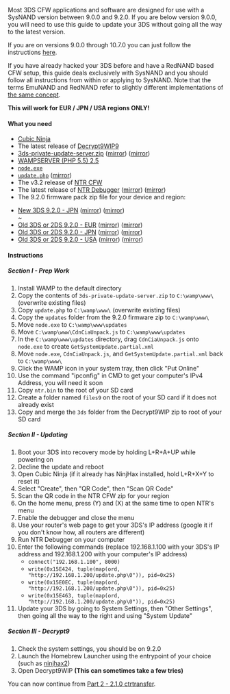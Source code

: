 Most 3DS CFW applications and software are designed for use with a SysNAND version between 9.0.0 and 9.2.0. If you are below version 9.0.0, you will need to use this guide to update your 3DS without going all the way to the latest version.    

If you are on versions 9.0.0 through 10.7.0 you can just follow the instructions [here](Get-Started).

If you have already hacked your 3DS before and have a RedNAND based CFW setup, this guide deals exclusively with SysNAND and you should follow all instructions from within or applying to SysNAND. Note that the terms EmuNAND and RedNAND refer to slightly different implementations of [the same concept](http://3dbrew.org/wiki/NAND_Redirection).

**This will work for EUR / JPN / USA regions ONLY!**

#### What you need

* [Cubic Ninja](http://www.amazon.com//dp/B004SG211I)
* The latest release of [Decrypt9WIP9](https://github.com/d0k3/Decrypt9WIP/releases)
* <a href="https://plailect.github.io/Guide/3ds-private-update-server.torrent" target="_blank">3ds-private-update-server.zip</a> ([mirror](https://mega.nz/#!pgESgZYB!7ijunOSRA3kLF4BUOptrU6etNhuSHOddUvv1gCmdcAU)) ([mirror](https://drive.google.com/open?id=0BzPfvjeuhqoDUmFNaUVFQVBtQzQ))
* [WAMPSERVER (PHP 5.5) 2.5](http://www.wampserver.com/en/#download-wrapper)
* [`node.exe`](http://nodejs.org/dist/latest/win-x86/node.exe)
* <a href="https://plailect.github.io/Guide/update.torrent" target="_blank">`update.php`</a> ([mirror](https://gist.github.com/Plailect/caaf720be3e131de15d9a335e17cd21e/download))
* The v3.2 release of [NTR CFW](https://github.com/44670/BootNTR/releases/tag/3.2)
* The latest release of <a href="https://plailect.github.io/Guide/NTR%20Debugger.torrent" target="_blank">NTR Debugger</a> ([mirror](https://mega.nz/#!R1FRhLwa!5QzqrSQJoo7ZSJN0jyPeHcArtUTGbSrixDUEqEH2qY4)) ([mirror](https://drive.google.com/open?id=0BzPfvjeuhqoDVndWRkFLV0ZsbVk))
* The 9.2.0 firmware pack zip file for your device and region:  
 +    <a href="https://plailect.github.io/Guide/9.2.0-20J(Full)_n3DS.torrent" target="_blank">New 3DS 9.2.0 - JPN</a> ([mirror](https://mega.nz/#!VxcF3TIK!Bm5LgFxo5V4Nepe9ZlWnx7bichE1V7p7pR_HqwimU5M)) ([mirror](https://drive.google.com/file/d/0BzPfvjeuhqoDU2plUWwxa2gtV0E/view?usp=sharing))    
~    
 +    <a href="https://plailect.github.io/Guide/9.2.0-20E(Full).torrent" target="_blank">Old 3DS or 2DS 9.2.0 - EUR</a> ([mirror](https://mega.nz/#!xh0wCRYQ!AaxVlej5jG4YPthojiI403alEtYfrkqq4FfdTy10EcU)) ([mirror](https://drive.google.com/file/d/0BzPfvjeuhqoDT0oxaGxPSmJ5Rlk/view?usp=sharing))    
 +    <a href="https://plailect.github.io/Guide/9.2.0-20J(Full).torrent" target="_blank">Old 3DS or 2DS 9.2.0 - JPN</a> ([mirror](https://mega.nz/#!dxMUgTDL!sWvpVP4yWL_H66sOMG9VCJh3xMGG0_GgaX22gTpRE24)) ([mirror](https://drive.google.com/file/d/0BzPfvjeuhqoDNnNrXzh4UlFPNzQ/view?usp=sharing))    
 +    <a href="https://plailect.github.io/Guide/9.2.0-20U(Full).torrent" target="_blank">Old 3DS or 2DS 9.2.0 - USA</a> ([mirror](https://mega.nz/#!VsMTFDIR!-TfpWoCcCNEky-EfWHFDb1Cf6Ob0VJL0oF01J2YD2Cs)) ([mirror](https://drive.google.com/file/d/0BzPfvjeuhqoDRVY4YWVsMjVqTkU/view?usp=sharing))

#### Instructions

##### Section I - Prep Work

1. Install WAMP to the default directory
2. Copy the contents of `3ds-private-update-server.zip` to `C:\wamp\www\` (overwrite existing files)
3. Copy `update.php` to `C:\wamp\www\` (overwrite existing files)
6. Copy the `updates` folder from the 9.2.0 firmware zip to `C:\wamp\www\`
3. Move `node.exe` to `C:\wamp\www\updates`
3. Move `C:\wamp\www\CdnCiaUnpack.js` to `C:\wamp\www\updates`
4. In the `C:\wamp\www\updates` directory, drag `CdnCiaUnpack.js` onto `node.exe` to create `GetSystemUpdate.partial.xml`
5. Move `node.exe`, `CdnCiaUnpack.js`, and `GetSystemUpdate.partial.xml` back to `C:\wamp\www\`
6. Click the WAMP icon in your system tray, then click "Put Online"
7. Use the command "ipconfig" in CMD to get your computer's IPv4 Address, you will need it soon
8. Copy `ntr.bin` to the root of your SD card
1. Create a folder named `files9` on the root of your SD card if it does not already exist
2. Copy and merge the `3ds` folder from the Decrypt9WIP zip to root of your SD card

##### Section II - Updating

1. Boot your 3DS into recovery mode by holding L+R+A+UP while powering on
2. Decline the update and reboot
3. Open Cubic Ninja (if it already has NinjHax installed, hold L+R+X+Y to reset it)
4. Select "Create", then "QR Code", then "Scan QR Code"
5. Scan the QR code in the NTR CFW zip for your region
6. On the home menu, press (Y) and (X) at the same time to open NTR's menu
7. Enable the debugger and close the menu
8. Use your router's web page to get your 3DS's IP address (google it if you don't know how, all routers are different)
9. Run NTR Debugger on your computer
10. Enter the following commands (replace 192.168.1.100 with your 3DS's IP address and 192.168.1.200 with your computer's IP address)    
    + `connect("192.168.1.100", 8000)`
    + `write(0x15E424, tuple(map(ord, "http://192.168.1.200/update.php\0")), pid=0x25)`
    + `write(0x15E0EC, tuple(map(ord, "http://192.168.1.200/update.php\0")), pid=0x25)`
    + `write(0x15E463, tuple(map(ord, "http://192.168.1.200/update.php\0")), pid=0x25)`
11. Update your 3DS by going to System Settings, then "Other Settings", then going all the way to the right and using "System Update"

##### Section III - Decrypt9

1. Check the system settings, you should be on 9.2.0
2. Launch the Homebrew Launcher using the entrypoint of your choice (such as [ninjhax2](https://smealum.github.io/ninjhax2/))
3. Open Decrypt9WIP **(This can sometimes take a few tries)**

You can now continue from [Part 2 - 2.1.0 ctrtransfer](Part-2-(2.1.0-ctrtransfer)).
